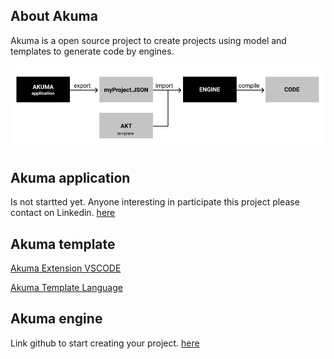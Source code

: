 ## About Akuma

Akuma is a open source project to create projects using model and templates to generate code by engines.

![Flow](img/flow.png)

## Akuma application

Is not startted yet. Anyone interesting in participate this project please contact on Linkedin. [here](https://www.linkedin.com/in/julio-contreras-6579b623/) 

## Akuma template

[Akuma Extension VSCODE](https://github.com/julioacontreras/akuma-template-extension-vscode)

[Akuma Template Language](https://github.com/julioacontreras/akuma-project/tree/main/language)

## Akuma engine

Link github to start creating your project. [here](https://github.com/julioacontreras/akuma-engine)

